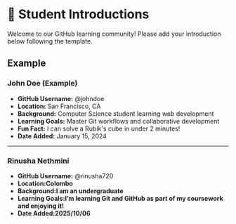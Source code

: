 # 👋 Student Introductions

Welcome to our GitHub learning community! Please add your introduction below following the template.

## Example

### John Doe (Example)
- **GitHub Username:** @johndoe
- **Location:** San Francisco, CA
- **Background:** Computer Science student learning web development
- **Learning Goals:** Master Git workflows and collaborative development
- **Fun Fact:** I can solve a Rubik's cube in under 2 minutes!
- **Date Added:** January 15, 2024

---

<!-- Add your introduction below this line -->

### Rinusha Nethmini
- **GitHub Username:** @rinusha720
- **Location:Colombo** 
- **Background:I am an undergraduate** 
- **Learning Goals:I’m learning Git and GitHub as part of my coursework and enjoying it!** 
- **Date Added:2025/10/06** 


